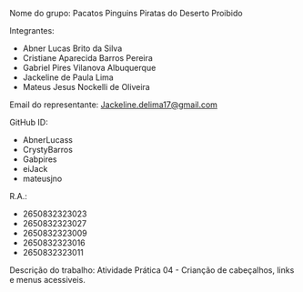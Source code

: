 Nome do grupo: Pacatos Pinguins Piratas do Deserto Proibido <br>

Integrantes: 
- Abner Lucas Brito da Silva
- Cristiane Aparecida Barros Pereira
- Gabriel Pires Vilanova Albuquerque
- Jackeline de Paula Lima
- Mateus Jesus Nockelli de Oliveira<br>

Email do representante: Jackeline.delima17@gmail.com<br>

GitHub ID:
- AbnerLucass
- CrystyBarros
- Gabpires
- eiJack
- mateusjno <br>

R.A.:
- 2650832323023
- 2650832323027
- 2650832323009
- 2650832323016
- 2650832323011

Descrição do trabalho: Atividade Prática 04 - Crianção de cabeçalhos, links e menus acessiveis.
